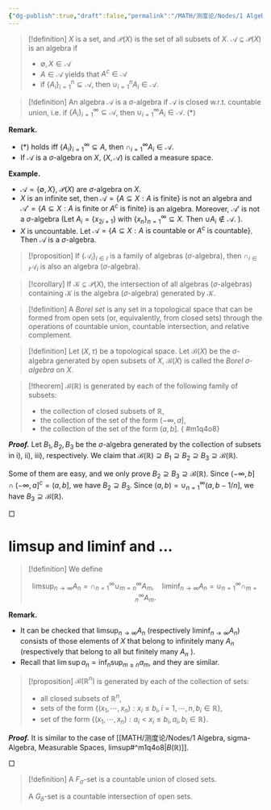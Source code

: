 ```yaml
---
{"dg-publish":true,"draft":false,"permalink":"/MATH/测度论/Nodes/1 Algebra, sigma-Algebra, Measurable Spaces, limsup/","dgPassFrontmatter":true}
---
```



> [!definition]
> $X$ is a set, and $\mathcal P(X)$ is the set of all subsets of $X$. $\mathscr A\subseteq \mathcal P(X)$ is an algebra if 
> - $\emptyset,X\in\mathscr A$
> - $A\in\mathscr A$ yields that $A^c\in\mathscr A$
> - if $\{A_i\}_{i=1}^n\subseteq \mathscr A$, then $\cup_{i=1}^n A_i\in \mathscr A$.

> [!definition]
> An algebra $\mathscr A$ is a $\sigma$-algebra if $\mathscr A$ is closed w.r.t. countable union, i.e. if $\{A_i\}_{i=1}^\infty\subseteq\mathscr A$, then $\cup_{i=1}^\infty A_i\in\mathscr A$. $(*)$

**Remark.**
- $(*)$ holds iff $\{A_i\}_{i=1}^\infty\subseteq A$, then $\cap_{i=1}^\infty A_i\in\mathscr A$. 
- If $\mathscr A$ is a $\sigma$-algebra on $X$, $(X,\mathscr A)$ is called a measure space.

**Example.**
- $\mathscr A=\{\emptyset, X\}$, $\mathcal P(X)$ are $\sigma$-algebra on $X$.
- $X$ is an infinite set, then $\mathscr A=\{A\subseteq X:A\mbox{ is finite}\}$ is not an algebra and $\mathscr A'=\{A\subseteq X:A\mbox{ is finite or } A^c \mbox{ is finite}\}$ is an algebra. Moreover, $\mathscr A'$ is not a $\sigma$-algebra (Let $A_i=\{x_{2i+1}\}$ with $\{x_n\}_{n=1}^\infty\subseteq X$. Then $\cup A_i\notin \mathscr A$. ).
- $X$ is uncountable. Let $\mathscr A=\{A\subseteq X:A\mbox{ is countable or } A^c \mbox{ is countable}\}$. Then $\mathscr A$ is a $\sigma$-algebra.

> [!proposition]
> If $\{\mathscr{A}_i\}_{i\in I}$ is a family of algebras ($\sigma$-algebra), then $\cap_{i\in I}\mathscr{A}_i$ is also an algebra ($\sigma$-algebra).

> [!corollary]
> If $\mathcal K\subseteq\mathcal{P}(X)$, the intersection of all algebras ($\sigma$-algebras) containing $\mathcal K$ is the algebra ($\sigma$-algebra) generated by $\mathcal K$.

> [!definition]
>  A *Borel set* is any set in a topological space that can be formed from open sets (or, equivalently, from closed sets) through the operations of countable union, countable intersection, and relative complement.

> [!definition]
> Let $(X,\tau)$ be a topological space. Let $\mathcal{B}(X)$ be the $\sigma$-algebra generated by open subsets of $X$, $\mathcal{B}(X)$ is called the *Borel $\sigma$-algebra* on $X$.

> [!theorem]
> $\mathcal{B}(\mathbb{R})$ is generated by each of the following family of subsets:
> - the collection of closed subsets of $\mathbb{R}$,
> - the collection of the set of the form $(-\infty,a]$,
> - the collection of the set of the form $(a,b]$.
{ #m1q4o8}


**_Proof._**
Let $B_1,B_2,B_3$ be the $\sigma$-algebra generated by the collection of subsets in i), ii), iii), respectively. We claim that $\mathcal{B}(\mathbb{R})\supseteq B_1\supseteq B_2\supseteq B_3\supseteq \mathcal{B}(\mathbb{R})$.

Some of them are easy, and we only prove $B_2\supseteq B_3\supseteq \mathcal{B}(\mathbb{R})$. Since $(-\infty,b]\cap(-\infty,a]^c=(a,b]$, we have $B_2\supseteq B_3$. Since $(a,b)=\cup_{n=1}^\infty(a,b-1/n]$, we have $B_3\supseteq \mathcal{B}(\mathbb{R})$.
<p align="left">□</p>

# limsup and liminf and ...

> [!definition]
> We define
> 
> $$
> \limsup _{n \rightarrow \infty} A_n=\cap_{n=1}^{\infty} \cup_{m=n}^{\infty} A_m, \quad \liminf _{n \rightarrow \infty} A_n=\cup_{n=1}^{\infty} \cap_{m=n}^{\infty} A_m.
> $$
> 

**Remark.** 
- It can be checked that $\limsup _{n \rightarrow \infty} A_n$ (respectively $\left.\liminf _{n \rightarrow \infty} A_n\right)$ consists of those elements of $X$ that belong to infinitely many $A_n$ (respectively that belong to all but finitely many $A_n$ ).
- Recall that $\lim\sup a_n=\inf_n\sup_{m\geqslant n} a_m$, and they are similar.

> [!proposition]
> $\mathcal{B}(\mathbb{R}^n)$ is generated by each of the collection of sets:
> - all closed subsets of $\mathbb{R}^n$,
> - sets of the form $\{(x_1,\cdots,x_n):x_i\leqslant b_i, i=1,\cdots,n,b_i\in \mathbb{R}\}$,
> - set of the form $\{(x_1,\cdots,x_n):a_i<x_i\leqslant b_i,a_i,b_i\in \mathbb{R}\}$.

**_Proof._**
It is similar to the case of [[MATH/测度论/Nodes/1 Algebra, sigma-Algebra, Measurable Spaces, limsup#^m1q4o8\|$B(\mathbb{R})$]]. 
<p align="left">□</p>

> [!definition]
> A $F_\sigma$-set is a countable union of closed sets. 
> 
> A $G_\delta$-set is a countable intersection of open sets.
